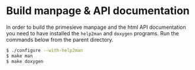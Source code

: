 Build manpage & API documentation
=================================

In order to build the primesieve manpage and the html API
documentation you need to have installed the ```help2man``` and
```doxygen``` programs. Run the commands below from the parent
directory.

```bash
$ ./configure --with-help2man
$ make man
$ make doxygen
```
